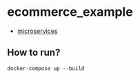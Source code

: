 # ecommerce_example


* [microservices](./microservices/README.md)


## How to run?

```shell
docker-compose up --build
```